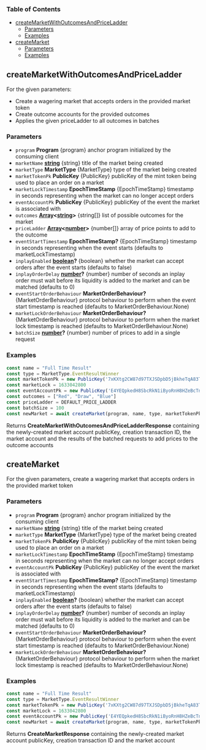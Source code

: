 <!-- Generated by documentation.js. Update this documentation by updating the source code. -->

### Table of Contents

*   [createMarketWithOutcomesAndPriceLadder][1]
    *   [Parameters][2]
    *   [Examples][3]
*   [createMarket][4]
    *   [Parameters][5]
    *   [Examples][6]

## createMarketWithOutcomesAndPriceLadder

For the given parameters:

*   Create a wagering market that accepts orders in the provided market token
*   Create outcome accounts for the provided outcomes
*   Applies the given priceLadder to all outcomes in batches

### Parameters

*   `program` **Program** {program} anchor program initialized by the consuming client
*   `marketName` **[string][7]** {string} title of the market being created
*   `marketType` **MarketType** {MarketType} type of the market being created
*   `marketTokenPk` **PublicKey** {PublicKey} publicKey of the mint token being used to place an order on a market
*   `marketLockTimestamp` **EpochTimeStamp** {EpochTimeStamp} timestamp in seconds representing when the market can no longer accept orders
*   `eventAccountPk` **PublicKey** {PublicKey} publicKey of the event the market is associated with
*   `outcomes` **[Array][8]<[string][7]>** {string\[]} list of possible outcomes for the market
*   `priceLadder` **[Array][8]<[number][9]>** {number\[]} array of price points to add to the outcome
*   `eventStartTimestamp` **EpochTimeStamp?** {EpochTimeStamp} timestamp in seconds representing when the event starts (defaults to marketLockTimestamp)
*   `inplayEnabled` **[boolean][10]?** {boolean} whether the market can accept orders after the event starts (defaults to false)
*   `inplayOrderDelay` **[number][9]?** {number} number of seconds an inplay order must wait before its liquidity is added to the market and can be matched (defaults to 0)
*   `eventStartOrderBehaviour` **MarketOrderBehaviour?** {MarketOrderBehaviour} protocol behaviour to perform when the event start timestamp is reached (defaults to MarketOrderBehaviour.None)
*   `marketLockOrderBehaviour` **MarketOrderBehaviour?** {MarketOrderBehaviour} protocol behaviour to perform when the market lock timestamp is reached (defaults to MarketOrderBehaviour.None)
*   `batchSize` **[number][9]?** {number} number of prices to add in a single request

### Examples

```javascript
const name = "Full Time Result"
const type = MarketType.EventResultWinner
const marketTokenPk = new PublicKey('7xKXtg2CW87d97TXJSDpbD5jBkheTqA83TZRuJosgAsU')
const marketLock = 1633042800
const eventAccountPk = new PublicKey('E4YEQpkedH8SbcRkN1iByoRnH8HZeBcTnqrrWkjpqLXA')
const outcomes = ["Red", "Draw", "Blue"]
const priceLadder = DEFAULT_PRICE_LADDER
const batchSize = 100
const newMarket = await createMarket(program, name, type, marketTokenPk, marketLock, eventAccountPk, outcomes, priceLadder, batchSize)
```

Returns **CreateMarketWithOutcomesAndPriceLadderResponse** containing the newly-created market account publicKey, creation transaction ID, the market account and the results of the batched requests to add prices to the outcome accounts

## createMarket

For the given parameters, create a wagering market that accepts orders in the provided market token

### Parameters

*   `program` **Program** {program} anchor program initialized by the consuming client
*   `marketName` **[string][7]** {string} title of the market being created
*   `marketType` **MarketType** {MarketType} type of the market being created
*   `marketTokenPk` **PublicKey** {PublicKey} publicKey of the mint token being used to place an order on a market
*   `marketLockTimestamp` **EpochTimeStamp** {EpochTimeStamp} timestamp in seconds representing when the market can no longer accept orders
*   `eventAccountPk` **PublicKey** {PublicKey} publicKey of the event the market is associated with
*   `eventStartTimestamp` **EpochTimeStamp?** {EpochTimeStamp} timestamp in seconds representing when the event starts (defaults to marketLockTimestamp)
*   `inplayEnabled` **[boolean][10]?** {boolean} whether the market can accept orders after the event starts (defaults to false)
*   `inplayOrderDelay` **[number][9]?** {number} number of seconds an inplay order must wait before its liquidity is added to the market and can be matched (defaults to 0)
*   `eventStartOrderBehaviour` **MarketOrderBehaviour?** {MarketOrderBehaviour} protocol behaviour to perform when the event start timestamp is reached (defaults to MarketOrderBehaviour.None)
*   `marketLockOrderBehaviour` **MarketOrderBehaviour?** {MarketOrderBehaviour} protocol behaviour to perform when the market lock timestamp is reached (defaults to MarketOrderBehaviour.None)

### Examples

```javascript
const name = "Full Time Result"
const type = MarketType.EventResultWinner
const marketTokenPk = new PublicKey('7xKXtg2CW87d97TXJSDpbD5jBkheTqA83TZRuJosgAsU')
const marketLock = 1633042800
const eventAccountPk = new PublicKey('E4YEQpkedH8SbcRkN1iByoRnH8HZeBcTnqrrWkjpqLXA')
const newMarket = await createMarket(program, name, type, marketTokenPk, marketLock, eventAccountPk, outcomes)
```

Returns **CreateMarketResponse** containing the newly-created market account publicKey, creation transaction ID and the market account

[1]: #createmarketwithoutcomesandpriceladder

[2]: #parameters

[3]: #examples

[4]: #createmarket

[5]: #parameters-1

[6]: #examples-1

[7]: https://developer.mozilla.org/docs/Web/JavaScript/Reference/Global_Objects/String

[8]: https://developer.mozilla.org/docs/Web/JavaScript/Reference/Global_Objects/Array

[9]: https://developer.mozilla.org/docs/Web/JavaScript/Reference/Global_Objects/Number

[10]: https://developer.mozilla.org/docs/Web/JavaScript/Reference/Global_Objects/Boolean
